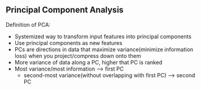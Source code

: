 ## Principal Component Analysis

Definition of PCA:

* Systemized way to transform input features into principal components
* Use principal components as new features
* PCs are directions in data that maximize variance\(minimize information loss\) when you project/compress down onto them
* More variance of data along a PC, higher that PC is ranked
* Most variance/most information --&gt; first PC
  * second-most variance\(without overlapping with first PC\) --&gt; second PC




